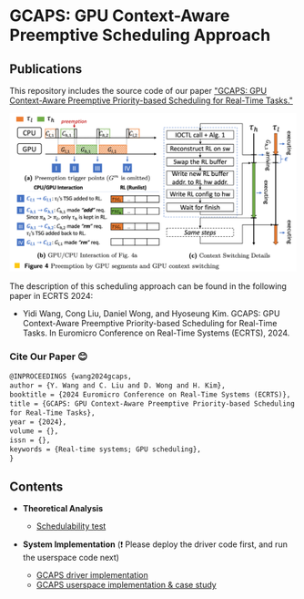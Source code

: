 # GCAPS: GPU Context-Aware Preemptive Scheduling Approach

## Publications
This repository includes the source code of our paper ["GCAPS: GPU Context-Aware Preemptive Priority-based Scheduling for Real-Time Tasks."]()

![alt text](figures/image.png)

The description of this scheduling approach can be found in the following paper in ECRTS 2024:
* Yidi Wang, Cong Liu, Daniel Wong, and Hyoseung Kim. GCAPS: GPU Context-Aware Preemptive Priority-based Scheduling for Real-Time Tasks. In Euromicro Conference on Real-Time Systems (ECRTS), 2024.

### Cite Our Paper :blush:
```
@INPROCEEDINGS {wang2024gcaps,
author = {Y. Wang and C. Liu and D. Wong and H. Kim},
booktitle = {2024 Euromicro Conference on Real-Time Systems (ECRTS)},
title = {GCAPS: GPU Context-Aware Preemptive Priority-based Scheduling for Real-Time Tasks},
year = {2024},
volume = {},
issn = {},
keywords = {Real-time systems; GPU scheduling},
}
```

## Contents
- **Theoretical Analysis**
    - [Schedulability test](analysis/readme.md)

- **System Implementation** (:exclamation: Please deploy the driver code first, and run the userspace code next)
    - [GCAPS driver implementation](gcaps_driver_patch/readme.md)
    - [GCAPS userspace implementation & case study](gcaps_userspace/readme.md)

